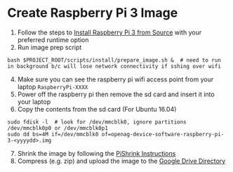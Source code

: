 # Create Raspberry Pi 3 Image
1. Follow the steps to [Install Raspberry Pi 3 from Source](install_raspberry_pi_3_source) with your preferred runtime option
2. Run image prep script
```
bash $PROJECT_ROOT/scripts/install/prepare_image.sh &  # need to run in background b/c will lose network connectivity if sshing over wifi
```
4. Make sure you can see the raspberry pi wifi access point from your laptop `RaspberryPi-XXXX`
5. Power off the raspberry pi then remove the sd card  and insert it into your laptop
6. Copy the contents from the sd card (For Ubuntu 16.04)
```
sudo fdisk -l  # look for /dev/mmcblk0, ignore partitions /dev/mmcblk0p0 or /dev/mmcblk0p1
sudo dd bs=4M if=/dev/mmcblk0 of=openag-device-software-raspberry-pi-3-<yyyydd>.img
```
7. Shrink the image by following the [PiShrink Instructions](https://github.com/Drewsif/PiShrink)
8. Compress (e.g. zip) and upload the image to the [Google Drive Directory](https://drive.google.com/drive/folders/1D7d_C41UBIzNbxtrBHDVWUtdsq5iDstv?usp=sharing)
